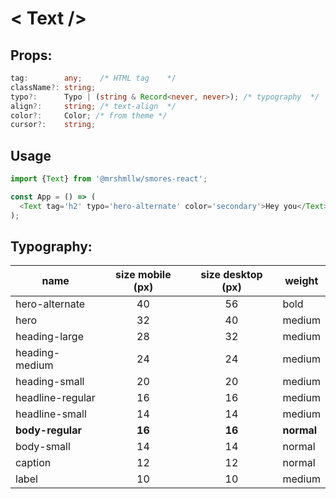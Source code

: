# < Text />

## Props:

```ts
tag:        any;    /* HTML tag    */
className?: string;
typo?:      Typo | (string & Record<never, never>); /* typography  */
align?:     string; /* text-align  */
color?:     Color; /* from theme */
cursor?:    string;
```

## Usage

```js
import {Text} from '@mrshmllw/smores-react';

const App = () => (
  <Text tag='h2' typo='hero-alternate' color='secondary'>Hey you</Text>
);
```

## Typography:

| name | size mobile (px) | size desktop (px) | weight |
|------|:-----------:|:------------:|-------------|
| hero-alternate | 40 | 56 | bold |
| hero | 32 | 40 | medium |
| heading-large | 28 | 32 | medium |
| heading-medium | 24 | 24 | medium |
| heading-small | 20 | 20 | medium |
| headline-regular | 16 | 16 | medium |
| headline-small | 14 | 14 | medium |
| **body-regular** | **16** | **16** | **normal** |
| body-small | 14 | 14 | normal |
| caption | 12 | 12 | normal |
| label | 10 | 10 | medium |
